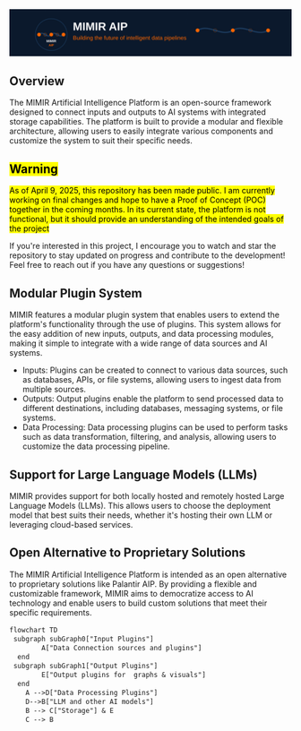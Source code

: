 <img src="Docs/Assets/mimir-aip-svg-banners.svg" alt="Mimir AIP- Building the future of intelligent data pipelines"/>

Overview
---
The MIMIR Artificial Intelligence Platform is an open-source framework designed to connect inputs and outputs to AI systems with integrated storage capabilities. The platform is built to provide a modular and flexible architecture, allowing users to easily integrate various components and customize the system to suit their specific needs.

<mark>Warning</mark>
---
<mark>As of April 9, 2025, this repository has been made public. I am currently working on final changes and hope to have a Proof of Concept (POC) together in the coming months. In its current state, the platform is not functional, but it should provide an understanding of the intended goals of the project</mark>

If you're interested in this project, I encourage you to watch and star the repository to stay updated on progress and contribute to the development! Feel free to reach out if you have any questions or suggestions!

Modular Plugin System
---
MIMIR features a modular plugin system that enables users to extend the platform's functionality through the use of plugins. This system allows for the easy addition of new inputs, outputs, and data processing modules, making it simple to integrate with a wide range of data sources and AI systems.

- Inputs: Plugins can be created to connect to various data sources, such as databases, APIs, or file systems, allowing users to ingest data from multiple sources.
- Outputs: Output plugins enable the platform to send processed data to different destinations, including databases, messaging systems, or file systems.
- Data Processing: Data processing plugins can be used to perform tasks such as data transformation, filtering, and analysis, allowing users to customize the data processing pipeline.

Support for Large Language Models (LLMs)
---
MIMIR provides support for both locally hosted and remotely hosted Large Language Models (LLMs). This allows users to choose the deployment model that best suits their needs, whether it's hosting their own LLM or leveraging cloud-based services.

Open Alternative to Proprietary Solutions
---
The MIMIR Artificial Intelligence Platform is intended as an open alternative to proprietary solutions like Palantir AIP. By providing a flexible and customizable framework, MIMIR aims to democratize access to AI technology and enable users to build custom solutions that meet their specific requirements.

```mermaid
flowchart TD
 subgraph subGraph0["Input Plugins"]
        A["Data Connection sources and plugins"]
  end
 subgraph subGraph1["Output Plugins"]
        E["Output plugins for  graphs & visuals"]
  end
    A -->D["Data Processing Plugins"]
    D-->B["LLM and other AI models"]
    B --> C["Storage"] & E
    C --> B

```
